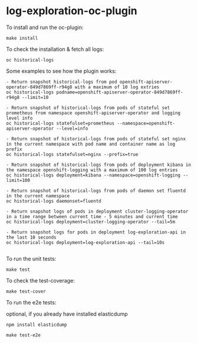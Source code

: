 # log-exploration-oc-plugin

  To install and run the oc-plugin:
  
  `make install`
  
  To check the installation & fetch all logs:
  
  `oc historical-logs`
  
  Some examples to see how the plugin works:
  
  ```
- Return snapshot historical-logs from pod openshift-apiserver-operator-849d7869ff-r94g8 with a maximum of 10 log extries
oc historical-logs podname=openshift-apiserver-operator-849d7869ff-r94g8 --limit=10

- Return snapshot of historical-logs from pods of stateful set prometheus from namespace openshift-apiserver-operator and logging level info
oc historical-logs statefulset=prometheus --namespace=openshift-apiserver-operator --level=info

- Return snapshot of historical-logs from pods of stateful set nginx in the current namespace with pod name and container name as log prefix
oc historical-logs statefulset=nginx --prefix=true

- Return snapshot of historical-logs from pods of deployment kibana in the namespace openshift-logging with a maximum of 100 log entries
oc historical-logs deployment=kibana --namespace=openshift-logging --limit=100

- Return snapshot of historical-logs from pods of daemon set fluentd in the current namespace
oc historical-logs daemonset=fluentd

- Return snapshot logs of pods in deployment cluster-logging-operator in a time range between current time - 5 minutes and current time
oc historical-logs deployment=cluster-logging-operator --tail=5m

- Return snapshot logs for pods in deployment log-exploration-api in the last 10 seconds
oc historical-logs deployment=log-exploration-api --tail=10s
    
  ```
  
 To run the unit tests:
 
 `make test` 
 
 To check the test-coverage:
 
 `make test-cover`
 
 To run the e2e tests:
 
  optional, if you already have installed elasticdump
  
  `npm install elasticdump`
  
  `make test-e2e`
